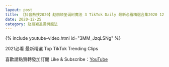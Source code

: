 ```yaml
---
layout: post
title: 【抖音熱搜2020】赵丽颖圣诞树魔法 3 TikTok Daily 最新必看精選合集2020 12 25
date: 2020-12-25
category: 赵丽颖圣诞树魔法
---
```


{% include youtube-video.html id="3MM_JzqLSNg" %}

2021必看 最新精選 Top TikTok Trending Clips

喜歡請點贊轉發加訂閱 Like & Subscribe：[YouTube](https://www.youtube.com/channel/UCAoR7VcanIPd04uEq_GIylA/videos)

